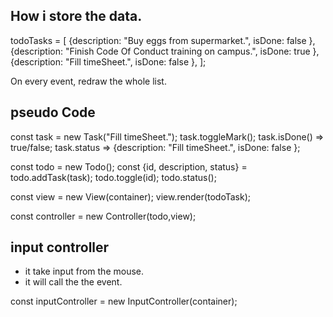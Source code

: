  ## How i store the data.
todoTasks = [
  {description: "Buy eggs from supermarket.", isDone: false },
  {description: "Finish Code Of Conduct training on campus.", isDone: true },
  {description: "Fill timeSheet.", isDone: false },
];

On every event, redraw the whole list.

## pseudo Code
const task = new Task("Fill timeSheet.");
task.toggleMark();
task.isDone() => true/false;
task.status => {description: "Fill timeSheet.", isDone: false };

const todo = new Todo();
const {id, description, status} = todo.addTask(task);
todo.toggle(id);
todo.status();

const view = new View(container);
view.render(todoTask);

const controller = new Controller(todo,view);

## input controller
- it take input from the mouse.
- it will call the the event.

const inputController = new InputController(container);



